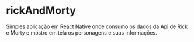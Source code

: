 # rickAndMorty

Simples aplicação em React Native onde consumo os dados da Api de Rick e Morty e mostro em tela os personagens e suas informações.
